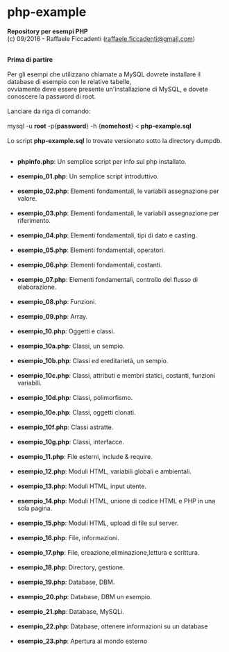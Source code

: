 # php-example
<strong> Repository per esempi PHP </strong>
<br>
(c) 09/2016 - Raffaele Ficcadenti (raffaele.ficcadenti@gmail.com) <br><br>
<p>
	<b>Prima di partire</b><br><br>
	Per gli esempi che utilizzano chiamate a MySQL dovrete installare il database di esempio con le relative tabelle,<br>
	ovviamente deve essere presente un'installazione di MySQL, e dovete conoscere la password di root.<br><br>
	Lanciare da riga di comando:<br><br>
		mysql -u <strong>root</strong> -p{<strong>password</strong>} -h {<strong>nomehost</strong>} < <strong>php-example.sql</strong><br><br>
	Lo script <strong>php-example.sql</strong> lo trovate versionato sotto la directory dumpdb.
</p>

<ul>
	<br>
	<li><b>phpinfo.php</b>: Un semplice script per info sul php installato.</li>
	<br>
	<li><b>esempio_01.php</b>: Un semplice script introduttivo.</li>
	<br>
	<li><b>esempio_02.php</b>: Elementi fondamentali, le variabili assegnazione per valore.</li>
	<br>
	<li><b>esempio_03.php</b>: Elementi fondamentali, le variabili assegnazione per riferimento.</li>
	<br>
	<li><b>esempio_04.php</b>: Elementi fondamentali, tipi di dato e casting.</li>
	<br>
	<li><b>esempio_05.php</b>: Elementi fondamentali, operatori.</li>
	<br>
	<li><b>esempio_06.php</b>: Elementi fondamentali, costanti.</li>
	<br>
	<li><b>esempio_07.php</b>: Elementi fondamentali, controllo del flusso di elaborazione.</li>
	<br>
	<li><b>esempio_08.php</b>: Funzioni.</li>
	<br>
	<li><b>esempio_09.php</b>: Array.</li>
	<br>
	<li><b>esempio_10.php</b>: Oggetti e classi.</li>
	<br>
	<li><b>esempio_10a.php</b>: Classi, un sempio.</li>
	<br>
	<li><b>esempio_10b.php</b>: Classi ed ereditarietà, un sempio.</li>
	<br>
	<li><b>esempio_10c.php</b>: Classi, attributi e membri statici, costanti, funzioni variabili.</li>
	<br>
	<li><b>esempio_10d.php</b>: Classi, polimorfismo.</li>
	<br>
	<li><b>esempio_10e.php</b>: Classi, oggetti clonati.</li>
	<br>
	<li><b>esempio_10f.php</b>: Classi astratte.</li>
	<br>
	<li><b>esempio_10g.php</b>: Classi, interfacce.</li>
	<br>
	<li><b>esempio_11.php</b>: File esterni, include & require.</li>
	<br>
	<li><b>esempio_12.php</b>: Moduli HTML, variabili globali e ambientali.</li>
	<br>
	<li><b>esempio_13.php</b>: Moduli HTML, input utente.</li>
	<br>
	<li><b>esempio_14.php</b>: Moduli HTML, unione di codice HTML e PHP in una sola pagina.</li>
	<br>
	<li><b>esempio_15.php</b>: Moduli HTML, upload di file sul server.</li>
	<br>
	<li><b>esempio_16.php</b>: File, informazioni.</li>
	<br>
	<li><b>esempio_17.php</b>: File, creazione,eliminazione,lettura e scrittura.</li>
	<br>
	<li><b>esempio_18.php</b>: Directory, gestione.</li>
	<br>
	<li><b>esempio_19.php</b>: Database, DBM.</li>
	<br>
	<li><b>esempio_20.php</b>: Database, DBM un esempio.</li>
	<br>
	<li><b>esempio_21.php</b>: Database, MySQLi.</li>
	<br>
	<li><b>esempio_22.php</b>: Database, ottenere informazioni su un database</li>
	<br>
	<li><b>esempio_23.php</b>: Apertura al mondo esterno</li>
</ul>
